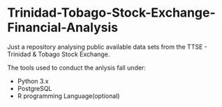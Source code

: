 # Trinidad-Tobago-Stock-Exchange-Financial-Analysis

Just a repository analysing public available data sets from the TTSE - Trinidad & Tobago Stock Exchange.

The tools used to conduct the anlysis fall under:

* Python 3.x
* PostgreSQL
* R programming Language(optional)
